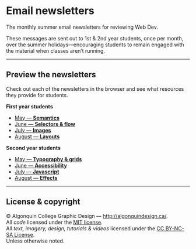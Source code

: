 # Email newsletters

The monthly summer email newsletters for reviewing Web Dev.

These messages are sent out to 1st & 2nd year students, once per month, over the summer holidays—encouraging students to remain engaged with the material when classes aren’t running.

---

## Preview the newsletters

Check out each of the newsletters in the browser and see what resources they provide for students.

**First year students**

- [May — **Semantics**](https://acgd-summer-reviews.github.io/email-newsletters/1-may-semantics.html)
- [June — **Selectors & flow**](https://acgd-summer-reviews.github.io/email-newsletters/1-jun-selectors-flow.html)
- [July — **Images**](https://acgd-summer-reviews.github.io/email-newsletters/1-jul-images.html)
- [August — **Layouts**](https://acgd-summer-reviews.github.io/email-newsletters/1-aug-layouts.html)

**Second year students**

- [May — **Typography & grids**](https://acgd-summer-reviews.github.io/email-newsletters/2-may-type-grids.html)
- [June — **Accessibility**](https://acgd-summer-reviews.github.io/email-newsletters/2-jun-accessibility.html)
- [July — **Javascript**](https://acgd-summer-reviews.github.io/email-newsletters/2-jul-javascript.html)
- [August — **Effects**](https://acgd-summer-reviews.github.io/email-newsletters/2-aug-effects.html)

---

## License & copyright

© Algonquin College Graphic Design — <http://algonquindesign.ca/>.<br>
All *code* licensed under the [MIT license](LICENSE).<br>
All *text, imagery, design, tutorials & videos* licensed under the [CC BY-NC-SA License](http://creativecommons.org/licenses/by-nc-sa/4.0/).<br>
Unless otherwise noted.
